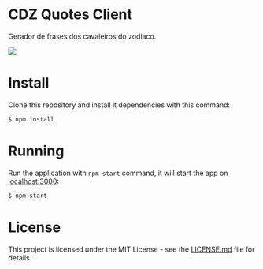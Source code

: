 # CDZ Quotes Client
Gerador de frases dos cavaleiros do zodiaco.

<img src='https://lucianoneo.github.io/Cursos/Spread/REACTJS/reactHooks/projeto-frases-cdz/Screenshot_1.jpg'/>

# Install
Clone this repository and install it dependencies with this command:
```sh
$ npm install
```

# Running
Run the application with `npm start` command, it will start the app on [localhost:3000](http://localhost:3000):
```sh
$ npm start
```

# License
This project is licensed under the MIT License - see the [LICENSE.md](LICENSE.md) file for details

